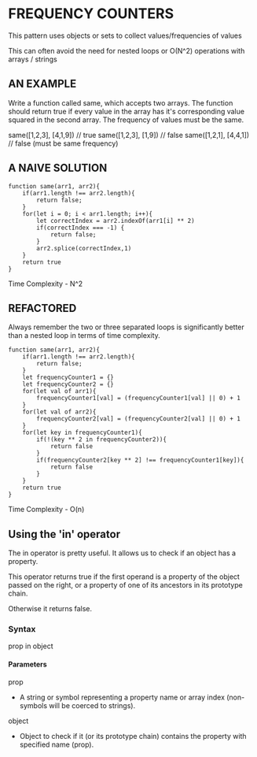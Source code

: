 # FREQUENCY COUNTERS

This pattern uses objects or sets to collect values/frequencies of values

This can often avoid the need for nested loops or O(N^2) operations with arrays / strings

## AN EXAMPLE

Write a function called same, which accepts two arrays. The function should return true if every value in the array has it's corresponding value squared in the second array. The frequency of values must be the same.

same([1,2,3], [4,1,9]) // true
same([1,2,3], [1,9]) // false
same([1,2,1], [4,4,1]) // false (must be same frequency)

## A NAIVE SOLUTION

```
function same(arr1, arr2){
    if(arr1.length !== arr2.length){
        return false;
    }
    for(let i = 0; i < arr1.length; i++){
        let correctIndex = arr2.indexOf(arr1[i] ** 2)
        if(correctIndex === -1) {
            return false;
        }
        arr2.splice(correctIndex,1)
    }
    return true
}
```

Time Complexity - N^2

## REFACTORED

Always remember the two or three separated loops is significantly better than a nested loop in terms of time complexity.

```
function same(arr1, arr2){
    if(arr1.length !== arr2.length){
        return false;
    }
    let frequencyCounter1 = {}
    let frequencyCounter2 = {}
    for(let val of arr1){
        frequencyCounter1[val] = (frequencyCounter1[val] || 0) + 1
    }
    for(let val of arr2){
        frequencyCounter2[val] = (frequencyCounter2[val] || 0) + 1
    }
    for(let key in frequencyCounter1){
        if(!(key ** 2 in frequencyCounter2)){
            return false
        }
        if(frequencyCounter2[key ** 2] !== frequencyCounter1[key]){
            return false
        }
    }
    return true
}
```

Time Complexity - O(n)

## Using the 'in' operator

The in operator is pretty useful. It allows us to check if an object has a property.

This operator returns true if the first operand is a property of the object passed on the right, or a property of one of its ancestors in its prototype chain.

Otherwise it returns false.

### Syntax

prop in object

#### Parameters

prop

- A string or symbol representing a property name or array index (non-symbols will be coerced to strings).

object

- Object to check if it (or its prototype chain) contains the property with specified name (prop).
